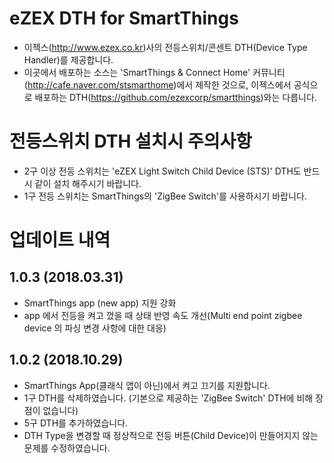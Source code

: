 # eZEX DTH for SmartThings
- 이젝스(http://www.ezex.co.kr)사의 전등스위치/콘센트 DTH(Device Type Handler)를 제공합니다.
- 이곳에서 배포하는 소스는 'SmartThings & Connect Home' 커뮤니티(http://cafe.naver.com/stsmarthome)에서 제작한 것으로, 이젝스에서 공식으로 배포하는 DTH(https://github.com/ezexcorp/smartthings)와는 다릅니다.

# 전등스위치 DTH 설치시 주의사항
- 2구 이상 전등 스위치는 'eZEX Light Switch Child Device (STS)' DTH도 반드시 같이 설치 해주시기 바랍니다.
- 1구 전등 스위치는 SmartThings의 'ZigBee Switch'를 사용하시기 바랍니다.

# 업데이트 내역
## 1.0.3 (2018.03.31)
 - SmartThings app (new app) 지원 강화
 - app 에서 전등을 켜고 껐을 때 상태 반영 속도 개선(Multi end point zigbee device 의 파싱 변경 사항에 대한 대응)
 
## 1.0.2 (2018.10.29)
 - SmartThings App(클래식 앱이 아닌)에서 켜고 끄기를 지원합니다.
 - 1구 DTH를 삭제하였습니다. (기본으로 제공하는 'ZigBee Switch' DTH에 비해 장점이 없습니다)
 - 5구 DTH를 추가하였습니다.
 - DTH Type을 변경할 때 정상적으로 전등 버튼(Child Device)이 만들어지지 않는 문제를 수정하였습니다.
 
